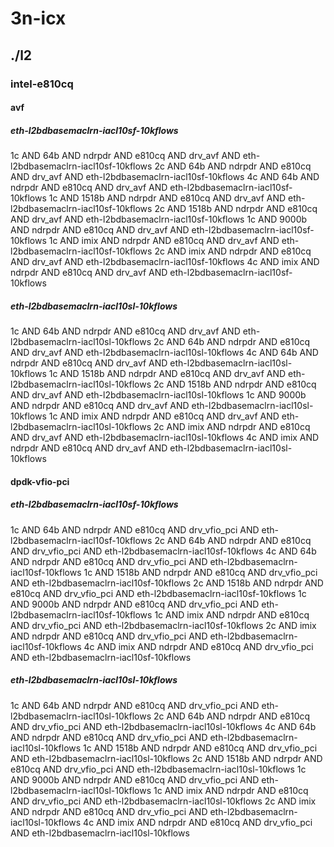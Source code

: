 # 3n-icx
## ./l2
### intel-e810cq
#### avf
##### eth-l2bdbasemaclrn-iacl10sf-10kflows
1c AND 64b AND ndrpdr AND e810cq AND drv_avf AND eth-l2bdbasemaclrn-iacl10sf-10kflows
2c AND 64b AND ndrpdr AND e810cq AND drv_avf AND eth-l2bdbasemaclrn-iacl10sf-10kflows
4c AND 64b AND ndrpdr AND e810cq AND drv_avf AND eth-l2bdbasemaclrn-iacl10sf-10kflows
1c AND 1518b AND ndrpdr AND e810cq AND drv_avf AND eth-l2bdbasemaclrn-iacl10sf-10kflows
2c AND 1518b AND ndrpdr AND e810cq AND drv_avf AND eth-l2bdbasemaclrn-iacl10sf-10kflows
1c AND 9000b AND ndrpdr AND e810cq AND drv_avf AND eth-l2bdbasemaclrn-iacl10sf-10kflows
1c AND imix AND ndrpdr AND e810cq AND drv_avf AND eth-l2bdbasemaclrn-iacl10sf-10kflows
2c AND imix AND ndrpdr AND e810cq AND drv_avf AND eth-l2bdbasemaclrn-iacl10sf-10kflows
4c AND imix AND ndrpdr AND e810cq AND drv_avf AND eth-l2bdbasemaclrn-iacl10sf-10kflows
##### eth-l2bdbasemaclrn-iacl10sl-10kflows
1c AND 64b AND ndrpdr AND e810cq AND drv_avf AND eth-l2bdbasemaclrn-iacl10sl-10kflows
2c AND 64b AND ndrpdr AND e810cq AND drv_avf AND eth-l2bdbasemaclrn-iacl10sl-10kflows
4c AND 64b AND ndrpdr AND e810cq AND drv_avf AND eth-l2bdbasemaclrn-iacl10sl-10kflows
1c AND 1518b AND ndrpdr AND e810cq AND drv_avf AND eth-l2bdbasemaclrn-iacl10sl-10kflows
2c AND 1518b AND ndrpdr AND e810cq AND drv_avf AND eth-l2bdbasemaclrn-iacl10sl-10kflows
1c AND 9000b AND ndrpdr AND e810cq AND drv_avf AND eth-l2bdbasemaclrn-iacl10sl-10kflows
1c AND imix AND ndrpdr AND e810cq AND drv_avf AND eth-l2bdbasemaclrn-iacl10sl-10kflows
2c AND imix AND ndrpdr AND e810cq AND drv_avf AND eth-l2bdbasemaclrn-iacl10sl-10kflows
4c AND imix AND ndrpdr AND e810cq AND drv_avf AND eth-l2bdbasemaclrn-iacl10sl-10kflows
#### dpdk-vfio-pci
##### eth-l2bdbasemaclrn-iacl10sf-10kflows
1c AND 64b AND ndrpdr AND e810cq AND drv_vfio_pci AND eth-l2bdbasemaclrn-iacl10sf-10kflows
2c AND 64b AND ndrpdr AND e810cq AND drv_vfio_pci AND eth-l2bdbasemaclrn-iacl10sf-10kflows
4c AND 64b AND ndrpdr AND e810cq AND drv_vfio_pci AND eth-l2bdbasemaclrn-iacl10sf-10kflows
1c AND 1518b AND ndrpdr AND e810cq AND drv_vfio_pci AND eth-l2bdbasemaclrn-iacl10sf-10kflows
2c AND 1518b AND ndrpdr AND e810cq AND drv_vfio_pci AND eth-l2bdbasemaclrn-iacl10sf-10kflows
1c AND 9000b AND ndrpdr AND e810cq AND drv_vfio_pci AND eth-l2bdbasemaclrn-iacl10sf-10kflows
1c AND imix AND ndrpdr AND e810cq AND drv_vfio_pci AND eth-l2bdbasemaclrn-iacl10sf-10kflows
2c AND imix AND ndrpdr AND e810cq AND drv_vfio_pci AND eth-l2bdbasemaclrn-iacl10sf-10kflows
4c AND imix AND ndrpdr AND e810cq AND drv_vfio_pci AND eth-l2bdbasemaclrn-iacl10sf-10kflows
##### eth-l2bdbasemaclrn-iacl10sl-10kflows
1c AND 64b AND ndrpdr AND e810cq AND drv_vfio_pci AND eth-l2bdbasemaclrn-iacl10sl-10kflows
2c AND 64b AND ndrpdr AND e810cq AND drv_vfio_pci AND eth-l2bdbasemaclrn-iacl10sl-10kflows
4c AND 64b AND ndrpdr AND e810cq AND drv_vfio_pci AND eth-l2bdbasemaclrn-iacl10sl-10kflows
1c AND 1518b AND ndrpdr AND e810cq AND drv_vfio_pci AND eth-l2bdbasemaclrn-iacl10sl-10kflows
2c AND 1518b AND ndrpdr AND e810cq AND drv_vfio_pci AND eth-l2bdbasemaclrn-iacl10sl-10kflows
1c AND 9000b AND ndrpdr AND e810cq AND drv_vfio_pci AND eth-l2bdbasemaclrn-iacl10sl-10kflows
1c AND imix AND ndrpdr AND e810cq AND drv_vfio_pci AND eth-l2bdbasemaclrn-iacl10sl-10kflows
2c AND imix AND ndrpdr AND e810cq AND drv_vfio_pci AND eth-l2bdbasemaclrn-iacl10sl-10kflows
4c AND imix AND ndrpdr AND e810cq AND drv_vfio_pci AND eth-l2bdbasemaclrn-iacl10sl-10kflows
